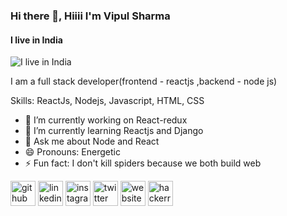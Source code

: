 ### Hi there 👋, Hiiii I'm Vipul Sharma
#### I live in India
![I live in India](https://i.pinimg.com/originals/7c/d3/f2/7cd3f2ba159286d17db4308c91552f9a.png)

 I am a full stack developer(frontend - reactjs ,backend - node js) 

Skills: ReactJs, Nodejs, Javascript, HTML, CSS

- 🔭 I’m currently working on React-redux 
- 🌱 I’m currently learning Reactjs and Django 
- 💬 Ask me about Node and React 
- 😄 Pronouns: Energetic 
- ⚡ Fun fact: I don't kill spiders because we both build web 


[<img src='https://cdn.jsdelivr.net/npm/simple-icons@3.0.1/icons/github.svg' alt='github' height='40'>](https://github.com/https://github.com/sharmavipul9756)  [<img src='https://cdn.jsdelivr.net/npm/simple-icons@3.0.1/icons/linkedin.svg' alt='linkedin' height='40'>](https://www.linkedin.com/in/https://www.linkedin.com/in/vipul-sharma-0a56aa18b//)  [<img src='https://cdn.jsdelivr.net/npm/simple-icons@3.0.1/icons/instagram.svg' alt='instagram' height='40'>](https://www.instagram.com/https://www.instagram.com/sharmavipul9756//)  [<img src='https://cdn.jsdelivr.net/npm/simple-icons@3.0.1/icons/twitter.svg' alt='twitter' height='40'>](https://twitter.com/https://twitter.com/sharmavipul9756)  [<img src='https://cdn.jsdelivr.net/npm/simple-icons@3.0.1/icons/icloud.svg' alt='website' height='40'>](www.teamdowhile.com)  [<img src='https://cdn.jsdelivr.net/npm/simple-icons@3.0.1/icons/hackerrank.svg' alt='hackerrank' height='40'>](https://www.hackerrank.com/sharmavipul9756)  

